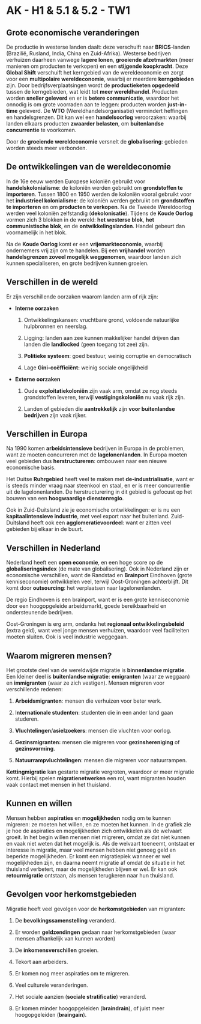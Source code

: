 # AK - H1 & 5.1 & 5.2 - TW1

## Grote economische veranderingen

De productie in westerse landen daalt: deze verschuift naar **BRICS**-landen (Brazilië, Rusland, India, China en Zuid-Afrika). Westerse bedrijven verhuizen daarheen vanwege **lagere lonen**, **groeiende afzetmarkten** (meer manieren om producten te verkopen) en een **stijgende koopkracht**. Deze **Global Shift** verschuift het kerngebied van de wereldeconomie en zorgt voor een **multipolaire wereldeconomie**, waarbij er meerdere **kerngebieden** zijn. Door bedrijfsverplaatsingen wordt de **productieketen opgedeeld** tussen de kerngebieden, wat leidt tot **meer wereldhandel**. Producten worden **sneller geleverd** en er is **betere communicatie**, waardoor het onnodig is om grote voorraden aan te leggen: producten worden **just-in-time** geleverd. De **WTO** (Wereldhandelsorganisatie) vermindert heffingen en handelsgrenzen. Dit kan wel een **handelsoorlog** veroorzaken: waarbij landen elkaars producten **zwaarder belasten**, om **buitenlandse concurrentie** te voorkomen.

Door de **groeiende wereldeconomie** versnelt de **globalisering**: gebieden worden steeds meer verbonden.

## De ontwikkelingen van de wereldeconomie

In de 16e eeuw werden Europese koloniën gebruikt voor **handelskolonialisme**: de koloniën werden gebruikt om **grondstoffen te importeren**. Tussen 1800 en 1950 werden de koloniën vooral gebruikt voor het **industrieel kolonialisme**: de koloniën werden gebruikt om **grondstoffen te importeren** en om **producten te verkopen**. Na de Tweede Wereldoorlog werden veel koloniën zelfstandig (**dekolonisatie**). Tijdens de **Koude Oorlog** vormen zich 3 blokken in de wereld: **het westerse blok**, **het communistische blok**, en de **ontwikkelingslanden**. Handel gebeurt dan voornamelijk in het blok.

Na de **Koude Oorlog** komt er een **vrijemarkteconomie**, waarbij ondernemers vrij zijn om te handelen. Bij een **vrijhandel** worden **handelsgrenzen zoveel mogelijk weggenomen**, waardoor landen zich kunnen specialiseren, en grote bedrijven kunnen groeien.

## Verschillen in de wereld

Er zijn verschillende oorzaken waarom landen arm of rijk zijn:

- **Interne oorzaken**

  1. Ontwikkelingskansen: vruchtbare grond, voldoende natuurlijke hulpbronnen en neerslag.

  2. Ligging: landen aan zee kunnen makkelijker handel drijven dan landen die **landlocked** (geen toegang tot zee) zijn.

  3. **Politieke systeem**: goed bestuur, weinig corruptie en democratisch

  4. Lage **Gini-coëfficiënt:** weinig sociale ongelijkheid

- **Externe oorzaken**

  1. Oude **exploitatiekoloniën** zijn vaak arm, omdat ze nog steeds grondstoffen leveren, terwijl **vestigingskoloniën** nu vaak rijk zijn.

  2. Landen of gebieden die **aantrekkelijk** zijn **voor buitenlandse bedrijven** zijn vaak rijker.

## Verschillen in Europa

Na 1990 komen **arbeidsintensieve** bedrijven in Europa in de problemen, want ze moeten concurreren met de **lagelonenlanden**. In Europa moeten veel gebieden dus **herstructureren**: ombouwen naar een nieuwe economische basis.

Het Duitse **Ruhrgebied** heeft veel te maken met **de-industrialisatie**, want er is steeds minder vraag naar steenkool en staal, en er is meer concurrentie uit de lagelonenlanden. De herstructurering in dit gebied is gefocust op het bouwen van een **hoogwaardige dienstenregio**.

Ook in Zuid-Duitsland zie je economische ontwikkelingen: er is nu een **kapitaalintensieve industrie**, met veel export naar het buitenland. Zuid-Duitsland heeft ook een **agglomeratievoordeel**: want er zitten veel gebieden bij elkaar in de buurt.

## Verschillen in Nederland

Nederland heeft een **open economie**, en een hoge score op de **globaliseringsindex** (de mate van globalisering). Ook in Nederland zijn er economische verschillen, want de Randstad en **Brainport** Eindhoven (grote kenniseconomie) ontwikkelen veel, terwijl Oost-Groningen achterblijft. Dit komt door **outsourcing**: het verplaatsen naar lagelonenlanden.

De regio Eindhoven is een brainport, want er is een grote kenniseconomie door een hoogopgeleide arbeidsmarkt, goede bereikbaarheid en ondersteunende bedrijven.

Oost-Groningen is erg arm, ondanks het **regionaal ontwikkelingsbeleid** (extra geld), want veel jonge mensen verhuizen, waardoor veel faciliteiten moeten sluiten. Ook is veel industrie weggegaan.

## Waarom migreren mensen?

Het grootste deel van de wereldwijde migratie is **binnenlandse migratie**. Een kleiner deel is **buitenlandse migratie**: **emigranten** (waar ze weggaan) en **immigranten** (waar ze zich vestigen). Mensen migreren voor verschillende redenen:

1. **Arbeidsmigranten**: mensen die verhuizen voor beter werk.

2. I**nternationale studenten**: studenten die in een ander land gaan studeren.

3. **Vluchtelingen**/**asielzoekers**: mensen die vluchten voor oorlog.

4. **Gezinsmigranten:** mensen die migreren voor **gezinshereniging** of **gezinsvorming**.

5. **Natuurrampvluchtelingen**: mensen die migreren voor natuurrampen.

**Kettingmigratie** kan gestarte migratie vergroten, waardoor er meer migratie komt. Hierbij spelen **migratienetwerken** een rol, want migranten houden vaak contact met mensen in het thuisland.

## Kunnen en willen

Mensen hebben **aspiraties** en **mogelijkheden** nodig om te kunnen migreren: ze moeten het willen, en ze moeten het kunnen. In de grafiek zie je hoe de aspiraties en mogelijkheden zich ontwikkelen als de welvaart groeit. In het begin willen mensen niet migreren, omdat ze dat niet kunnen en vaak niet weten dat het mogelijk is. Als de welvaart toeneemt, ontstaat er interesse in migratie, maar veel mensen hebben niet genoeg geld en beperkte mogelijkheden. Er komt een migratiepiek wanneer er wel mogelijkheden zijn, en daarna neemt migratie af omdat de situatie in het thuisland verbetert, maar de mogelijkheden blijven er wel. Er kan ook **retourmigratie** ontstaan, als mensen terugkeren naar hun thuisland.

## Gevolgen voor herkomstgebieden

Migratie heeft veel gevolgen voor de **herkomstgebieden** van migranten:

1. De **bevolkingssamenstelling** veranderd.

2. Er worden **geldzendingen** gedaan naar herkomstgebieden (waar mensen afhankelijk van kunnen worden)

3. De **inkomensverschillen** groeien.

4. Tekort aan arbeiders.

5. Er komen nog meer aspiraties om te migreren.

6. Veel culturele veranderingen.

7. Het sociale aanzien (**sociale stratificatie**) veranderd.

8. Er komen minder hoogopgeleiden (**braindrain**), of juist meer hoogopgeleiden (**braingain**).
